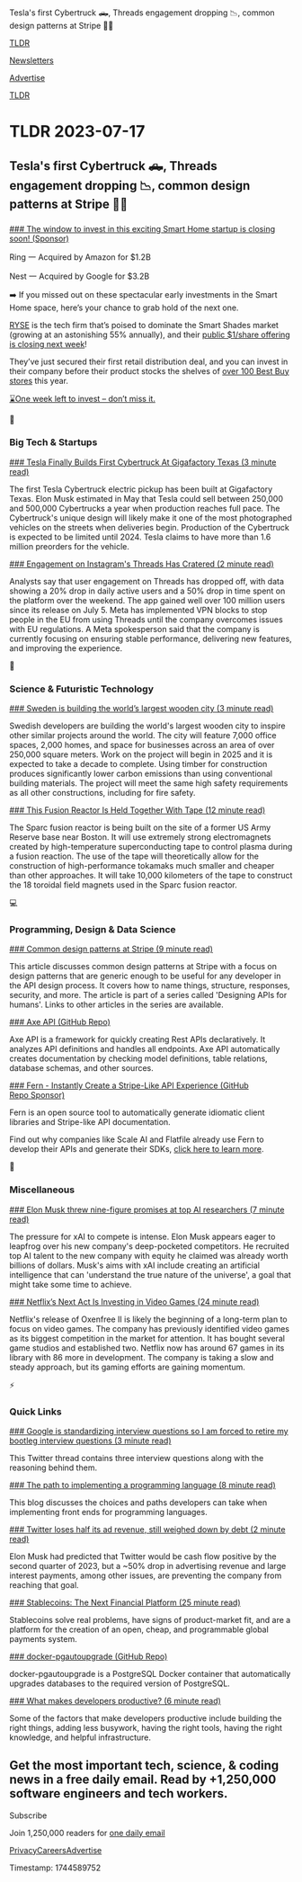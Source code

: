 Tesla's first Cybertruck 🛻, Threads engagement dropping 📉, common design patterns at Stripe 👨‍💻

[TLDR](/)

[Newsletters](/newsletters)

[Advertise](https://advertise.tldr.tech/)

[TLDR](/)

# TLDR 2023-07-17

## Tesla's first Cybertruck 🛻, Threads engagement dropping 📉, common design patterns at Stripe 👨‍💻

### 

[### The window to invest in this exciting Smart Home startup is closing soon! (Sponsor)](https://invest.helloryse.com/?tnames=tldr)

Ring 一 Acquired by Amazon for $1.2B

Nest 一 Acquired by Google for $3.2B

➡️ If you missed out on these spectacular early investments in the Smart Home space, here’s your chance to grab hold of the next one.

[RYSE](https://invest.helloryse.com/?tnames=tldr) is the tech firm that’s poised to dominate the Smart Shades market (growing at an astonishing 55% annually), and their [public $1/share offering is closing next week](https://invest.helloryse.com/?tnames=tldr)!

They’ve just secured their first retail distribution deal, and you can invest in their company before their product stocks the shelves of [over 100 Best Buy stores](https://invest.helloryse.com/?tnames=tldr) this year.

[⌛One week left to invest – don’t miss it.](https://invest.helloryse.com/?tnames=tldr)

📱

### Big Tech & Startups

[### Tesla Finally Builds First Cybertruck At Gigafactory Texas (3 minute read)](https://insideevs.com/news/677057/tesla-finally-builds-first-cybertruck-gigafactory-texas/?utm_source=tldrnewsletter)

The first Tesla Cybertruck electric pickup has been built at Gigafactory Texas. Elon Musk estimated in May that Tesla could sell between 250,000 and 500,000 Cybertrucks a year when production reaches full pace. The Cybertruck's unique design will likely make it one of the most photographed vehicles on the streets when deliveries begin. Production of the Cybertruck is expected to be limited until 2024. Tesla claims to have more than 1.6 million preorders for the vehicle.

[### Engagement on Instagram's Threads Has Cratered (2 minute read)](https://gizmodo.com/engagement-instagram-threads-falls-meta-blocks-vpn-eu-1850640519?utm_source=tldrnewsletter)

Analysts say that user engagement on Threads has dropped off, with data showing a 20% drop in daily active users and a 50% drop in time spent on the platform over the weekend. The app gained well over 100 million users since its release on July 5. Meta has implemented VPN blocks to stop people in the EU from using Threads until the company overcomes issues with EU regulations. A Meta spokesperson said that the company is currently focusing on ensuring stable performance, delivering new features, and improving the experience.

🚀

### Science & Futuristic Technology

[### Sweden is building the world’s largest wooden city (3 minute read)](https://www.axios.com/2023/07/10/sweden-wooden-city-carbon-emissions?utm_source=tldrnewsletter)

Swedish developers are building the world's largest wooden city to inspire other similar projects around the world. The city will feature 7,000 office spaces, 2,000 homes, and space for businesses across an area of over 250,000 square meters. Work on the project will begin in 2025 and it is expected to take a decade to complete. Using timber for construction produces significantly lower carbon emissions than using conventional building materials. The project will meet the same high safety requirements as all other constructions, including for fire safety.

[### This Fusion Reactor Is Held Together With Tape (12 minute read)](https://spectrum.ieee.org/fusion-2662267312?utm_source=tldrnewsletter)

The Sparc fusion reactor is being built on the site of a former US Army Reserve base near Boston. It will use extremely strong electromagnets created by high-temperature superconducting tape to control plasma during a fusion reaction. The use of the tape will theoretically allow for the construction of high-performance tokamaks much smaller and cheaper than other approaches. It will take 10,000 kilometers of the tape to construct the 18 toroidal field magnets used in the Sparc fusion reactor.

💻

### Programming, Design & Data Science

[### Common design patterns at Stripe (9 minute read)](https://dev.to/stripe/common-design-patterns-at-stripe-1hb4?utm_source=tldrnewsletter)

This article discusses common design patterns at Stripe with a focus on design patterns that are generic enough to be useful for any developer in the API design process. It covers how to name things, structure, responses, security, and more. The article is part of a series called 'Designing APIs for humans'. Links to other articles in the series are available.

[### Axe API (GitHub Repo)](https://github.com/axe-api/axe-api?utm_source=tldrnewsletter)

Axe API is a framework for quickly creating Rest APIs declaratively. It analyzes API definitions and handles all endpoints. Axe API automatically creates documentation by checking model definitions, table relations, database schemas, and other sources.

[### Fern&nbsp;- Instantly Create a Stripe-Like API Experience&nbsp;(GitHub Repo&nbsp;Sponsor)](https://danni763618.typeform.com/to/c4o3Nwrq)

Fern is an open source tool to automatically generate idiomatic client libraries and Stripe-like API documentation.

Find out why companies like Scale AI and Flatfile already use Fern to develop their APIs and generate their SDKs, [click here to learn more](https://danni763618.typeform.com/to/c4o3Nwrq).

🎁

### Miscellaneous

[### Elon Musk threw nine-figure promises at top AI researchers (7 minute read)](https://www.semafor.com/article/07/14/2023/elon-musk-threw-nine-figure-promises-at-top-ai-researchers?utm_source=tldrnewsletter)

The pressure for xAI to compete is intense. Elon Musk appears eager to leapfrog over his new company's deep-pocketed competitors. He recruited top AI talent to the new company with equity he claimed was already worth billions of dollars. Musk's aims with xAI include creating an artificial intelligence that can 'understand the true nature of the universe', a goal that might take some time to achieve.

[### Netflix’s Next Act Is Investing in Video Games (24 minute read)](https://www.theringer.com/video-games/2023/7/14/23793669/netflix-video-games-oxenfree-ii-streaming-cloud-gaming?utm_source=tldrnewsletter)

Netflix's release of Oxenfree II is likely the beginning of a long-term plan to focus on video games. The company has previously identified video games as its biggest competition in the market for attention. It has bought several game studios and established two. Netflix now has around 67 games in its library with 86 more in development. The company is taking a slow and steady approach, but its gaming efforts are gaining momentum.

⚡

### Quick Links

[### Google is standardizing interview questions so I am forced to retire my bootleg interview questions (3 minute read)](https://twitter.com/thechrisperry/status/1679493168478273536?s=20?utm_source=tldrnewsletter)

This Twitter thread contains three interview questions along with the reasoning behind them.

[### The path to implementing a programming language (8 minute read)](https://rainingcomputers.blog/dist/the_path_to_implementing_a_programming_language.md?utm_source=tldrnewsletter)

This blog discusses the choices and paths developers can take when implementing front ends for programming languages.

[### Twitter loses half its ad revenue, still weighed down by debt (2 minute read)](https://appleinsider.com/articles/23/07/15/twitter-loses-half-its-ad-revenue-still-weighed-down-by-debt?utm_source=tldrnewsletter)

Elon Musk had predicted that Twitter would be cash flow positive by the second quarter of 2023, but a ~50% drop in advertising revenue and large interest payments, among other issues, are preventing the company from reaching that goal.

[### Stablecoins: The Next Financial Platform (25 minute read)](https://www.generalist.com/briefing/stablecoins?utm_source=tldrnewsletter)

Stablecoins solve real problems, have signs of product-market fit, and are a platform for the creation of an open, cheap, and programmable global payments system.

[### docker-pgautoupgrade (GitHub Repo)](https://github.com/justinclift/docker-pgautoupgrade?utm_source=tldrnewsletter)

docker-pgautoupgrade is a PostgreSQL Docker container that automatically upgrades databases to the required version of PostgreSQL.

[### What makes developers productive? (6 minute read)](https://jeremymikkola.com/posts/developer_productivity.html?utm_source=tldrnewsletter)

Some of the factors that make developers productive include building the right things, adding less busywork, having the right tools, having the right knowledge, and helpful infrastructure.

## Get the most important tech, science, & coding news in a free daily email. Read by +1,250,000 software engineers and tech workers.

Subscribe

Join 1,250,000 readers for [one daily email](/api/latest/tech)

[Privacy](/privacy)[Careers](https://jobs.ashbyhq.com/tldr.tech)[Advertise](/tech/advertise)

Timestamp: 1744589752